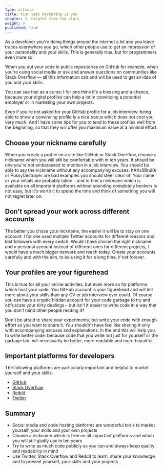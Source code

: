 ```yaml
---
type: article
title: Your best marketing is you
chapter: 2. Helpful from the start
weight: 0
published: true
---
```


As a developer you're doing things around the internet a lot and you leave traces everywhere you go, which other people use to get an impression of your personality and your skills. This is generally true, but for programmers even more so:

When you put your code in public repositories on GitHub for example, when you're using social media or ask and answer questions on communities like Stack Overflow — all this information can and will be used to get an idea of you and your skills.

You can see that as a curse; I for one think it's a blessing and a chance, because your digital profiles can help a lot in convincing a potential employer or in marketing your own projects.

Even if you're not asked for your GitHub profile for a job interview: being able to show a convincing profile is a nice bonus which does not cost you very much. And I have some tips for you to tend to these profiles well from the beginning, so that they will offer you maximum value at a minimal effort.

## Choose your nickname carefully

When you create a profile on a site like GitHub or Stack Overflow, choose a nickname which you will still be comfortable with in ten years. It should be one you're not embarassed to mention in a job interview. You should be able to say the nickname without any accompanying excuses. hAXx0Rrul0r or PussyDestroyer are bad examples you should steer clear of. Your name or your initials are probably taken – and to find a nickname which is available on all important platforms without sounding completely bonkers is not easy, but it's worth it to spend the time and think of something you will not regret later on.

## Don't spread your work across different accounts

The better you chose your nickname, the easier it will be to stay on one account. I for one used multiple Twitter accounts for different reasons and lost followers with every switch. Would I have chosen the right nickname and a personal account instead of different ones for different projects, I would have a much bigger network and reach today. Create your accounts carefully and with the aim, to be using it for a long time, if not forever.

## Your profiles are your figurehead

This is true for all your online activities, but even more so for platforms which host your code. You GitHub account is your figurehead and will tell more about your skills than any CV or job interview ever could. Of course you can have a cryptic hidden account for your code garbage to try and obfuscate your dirty dealings – but isn't it easier to write code in a way that you don't mind other people reading it?

Don't be afraid to share your experiments, but write your code with enough effort so you want to share it. You shouldn't have feel like sharing it only with accompanying excuses and explanations. In the end this will help you to write better code: because code that you write not just for yourself or the garbage bin, will necessarily be better, more readable and more beautiful.

## Important platforms for developers

The following platforms are particularly important and helpful to market yourself and your skills:

- [GitHub](https://github.com)
- [Stack Overflow](https://stackoverflow.com)
- [Reddit](https://reddit.com)
- [Twitter](https://twitter.com)

## Summary

- Social media and code hosting platforms are wonderful tools to market yourself, your skills and your own projects
- Choose a nickname which is free on all important platforms and which you will still gladly use in ten years
- Try to write as much code publicly as you can and always keep quality and readability in mind
- Use Twitter, Stack Overflow and Reddit to learn, share your knowledge and to present yourself, your skills and your projects

<img src="https://vg09.met.vgwort.de/na/22a75b60b02d4aae9a00dc5fcb5bc728" width="1" height="1" alt="">
